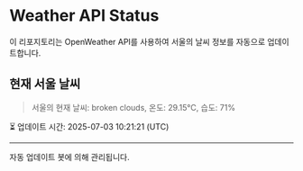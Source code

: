 
# Weather API Status

이 리포지토리는 OpenWeather API를 사용하여 서울의 날씨 정보를 자동으로 업데이트합니다.

## 현재 서울 날씨
> 서울의 현재 날씨: broken clouds, 온도: 29.15°C, 습도: 71%

⏳ 업데이트 시간: 2025-07-03 10:21:21 (UTC)

---
자동 업데이트 봇에 의해 관리됩니다.
